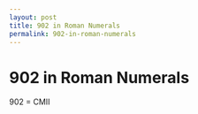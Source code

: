 ```yaml
---
layout: post
title: 902 in Roman Numerals
permalink: 902-in-roman-numerals
---
```


# 902 in Roman Numerals

902 = CMII
